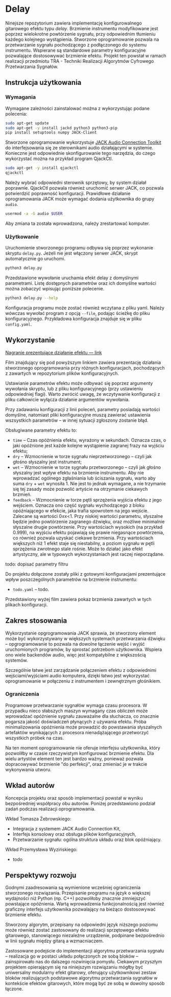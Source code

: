 # Delay
Ninejsze repozytorium zawiera implementację konfigurowalnego gitarowego efektu typu *delay*.
Brzmienie instrumentu modyfikowane jest poprzez wielokrotne powtórzenie sygnału, przy odpowiednim tłumieniu każdego kolejnego wystąpienia.
Stworzone oprogramowanie pozwala na przetwarzanie sygnału pochodzącego z podłączonego do systemu instrumentu.
Wspierane są standardowe parametry konfiguracyjne pozwalające dostosowywać brzmienie efektu.
Projekt ten powstał w ramach realizacji przedmiotu TRA - Techniki Realizacji Algorytmów Cyfrowego Przetwarzania Sygnałów.

## Instrukcja użytkowania

### Wymagania
Wymagane zależności zainstalować można z wykorzystując podane polecenia:
```bash
sudo apt-get update
sudo apt-get -y install jackd python3 python3-pip
pip install setuptools numpy JACK-Client
```
Stworzone oprogramowanie wykorzystuje [JACK Audio Connection Toolkit](https://jackaudio.org/) do interfejsowania się ze sterownikami audio działającymi w systemie. Konieczne jest odpowiednie skonfigurowanie tego narzędzia, do czego wykorzystać można na przykład program QjackCtl.
```bash
sudo apt-get -y install qjackctl
qjackctl
```
Należy wybrać odpowiedni sterownik sprzętowy, by system działał poprawnie. QjackCtl pozwala również uruchomić serwer JACK, co pozwala potwierdzić poprawność konfiguracji. Prawidłowe działanie oprogramowania JACK może wymagać dodania użytkownika do grupy `audio`.
```bash
usermod -a -G audio $USER
```
Aby zmiana ta została wprowadzona, należy zrestartować komputer.

### Użytkowanie
Uruchomienie stworzonego programu odbywa się poprzez wykonanie skryptu `delay.py`. Jeżeli nie jest włączony serwer JACK, skrypt automatycznie go uruchomi.
```bash
python3 delay.py
```
Przedstawione wywołanie uruchamia efekt delay z domyślnymi parametrami. Listę dostępnych parametrów oraz ich domyślne wartości można zobaczyć wpisując poniższe polecenie.
```bash
python3 delay.py --help
```
Konfiguracja programu może zostać również wczytana z pliku yaml. Należy wówczas wywołać program z opcją `--file`, podając ścieżkę do pliku konfiguracyjnego. Przykładowa konfiguracja znajduje się w pliku `config.yaml`.

## Wykorzystanie

[Nagranie prezentujące działanie efektu — link](todo:youtubealbogithub)

Film znajdujący się pod powyższym linkiem zawiera prezentację działania stworzonego oprogramowania przy różnych konfiguracjach, pochodzących z zawartych w repozytorium plików konfiguracyjnych.

Ustawianie parametrów efektu może odbywać się poprzez argumenty wywołania skryptu, lub z pliku konfiguracyjnego (przy ustawieniu odpowiedniej flagi). Warto zwrócić uwagę, że wczytywanie konfiguracji z pliku całkowicie wyłącza działanie argumentów wywołania.

Przy zadawaniu konfiguracji z linii poleceń, parametry posiadają wartości domyślne, natomiast pliki konfiguracyjne muszą zawierać ustawienia wszsystkich parametrów – w innej sytuacji zgłoszony zostanie błąd.

Obsługiwane parametry efektu to:
- `time` – Czas opóźnienia efektu, wyrażony w sekundach. Oznacza czas, o jaki opóźnione jest każde kolejne wystąpienie zagranej frazy na wyjściu efektu;
- `dry` – Wzmocnienie w torze sygnału nieprzetworzonego – czyli jak głośno słyszalny jest instrument;
- `wet` – Wzmocnienie w torze sygnału przetworzonego – czyli jak głośno słyszalny jest wpływ efektu na brzmienie instrumentu. Aby nie wprowadzać ogólnego zgłaśniania lub ściszania sygnału, warto aby suma `dry` + `wet` wynosiła 1. Nie jest to jednak wymagane, a nie trzymanie się tej zasady może pozwolić artyście na otrzymanie ciekawych brzmień. 
- `feedback` – Wzmocnienie w torze pętli sprzężenia wyjścia efektu z jego wejściem. Oznacza ono część sygnału wychodzącego z bloku opóźniającego w efekcie, jaka trafia spowrotem na jego wejście. Zalecane są wartości 0≤x<1. Przy niskiej wartości parametru, słyszalne będzie jedno powtórzenie zagranego dźwięku, oraz możliwe minimalnie słyszalne drugie powtórzenie. Przy wartościach wysokich (na przykład 0.999), na wyjściu efektu pojawiają się prawie niegasnące powtórzenia, co również pozwala uzyskać ciekawe brzmienia. Przy wartościach większych niż 1 efekt staje się niestabilny, a poziom sygnału w pętli sprzężenia zwrotnego stale rośnie. Może to działać jako efekt artystyczny, ale w typowych wykorzystaniach jest raczej nieporządane.

todo: dopisać parametry filtru

Do projektu dołączone zostały pliki z gotowymi konfiguracjami prezentujące wpływ poszczególnych parametrów na brzmienie instrumentu:
- `todo.yaml` – todo.

Przedstawiony wyżej film zawiera pokaz brzmienia zawartych w tych plikach konfiguracji.

## Zakres stosowania
Wykorzystanie opgrogramowania JACK sprawia, że stworzony element może być wykorzystywany w większych systemach przetwarzania dźwięku – opgrogramowanie to pozwala na dowolne łączenie wejść i wyjść uruchomionych programów, by sprostać potrzebom użytkownika. Wspiera ono wiele backendów audio, więc jest kompatybilne z większością systemów.

Szczególnie łatwe jest zarządzanie połączeniem efektu z odpowiednimi wejściami/wyjściami audio komputera, dzięki łatwo jest wykorzystać oprogramowanie w połączeniu z instrumentem i zewnętrznym głośnikiem.

### Ograniczenia

Programowe przetwarzanie sygnałów wymaga czasu procesora. W przypadku nieco słabszych maszyn wymagany czas obliczeń może wprowadzać opóźnienie sygnału zauważalne dla słuchacza, co znacznie pogarsza jakość doświadczeń płynących z używania efektu. Próba minimalizowania opóźnienia może prowadzić do powstawania słyszalnych artefaktów wynikających z procesora nienadążającego przetworzyć wszystkich próbek na czas.

Na ten moment oprogramowanie nie oferuje interfejsu użytkownika, który pozwoliłby w czasie rzeczywistym konfigurować brzmienie efektu. Dla wielu artystów element ten jest bardzo ważny, ponieważ pozwala dopracowywać brzmienie "do perfekcji", oraz zmieniać je w trakcie wykonywania utworu.


## Wkład autorów
Koncepcja projektu oraz sposób implementacji powstał w wyniku bezpośredniej współpracy obu autorów. Poniżej przedstawiono podział zadań podczas realizacji oprogramowania.

Wkład Tomasza Żebrowskiego:
- Integracja z systemem JACK Audio Connection Kit,
- Interfejs konsolowy oraz obsługa plików konfiguracyjnych,
- Przetwarzanie sygnału: ogólna struktura układu oraz blok opóźniający.

Wkład Przemysława Wyzińskiego:
- todo

## Perspektywy rozwoju
Godnymi zaadresowania są wymienione wcześniej ograniczenia stworzonego rozwiązania. Przepisanie programu na język o większej wydajności niż Python (np. C++) pozwoliłoby znacznie zmniejszyć powstające opóźnienia. Wartą wprowadzenia funkcjonalnością jest również graficzny interfejs użytkownika pozwalający na bieżąco dostosowywać brzmienie efektu. 

Stworzony algorytm, przepisany na odpowiedni język niższego poziomu może również zostać zastosowany do realizacji sprzętowego efektu gitarowego, stanowiącego niezależne urządzenie, podpinane bezpośrednio w linii sygnału między gitarą a wzmacniaczem.

Zastosowane podejście do implementacji algorytmu przetwarzania sygnału – realizacja go w postaci układu połączonych ze sobą bloków – zainspirowało nas do dalszego rozwinięcia pomysłu. Ciekawym przyszłym projektem opierającym się na niniejszym rozwiązaniu mógłby być uniwersalny modularny efekt gitarowy, oferujący użytkownikowi zestaw bloków realizujących podstawowe algorytmu przetwarzania sygnałów w kontekście efektów gitarowych, które mogą być ze sobą w dowolny sposób łączone.